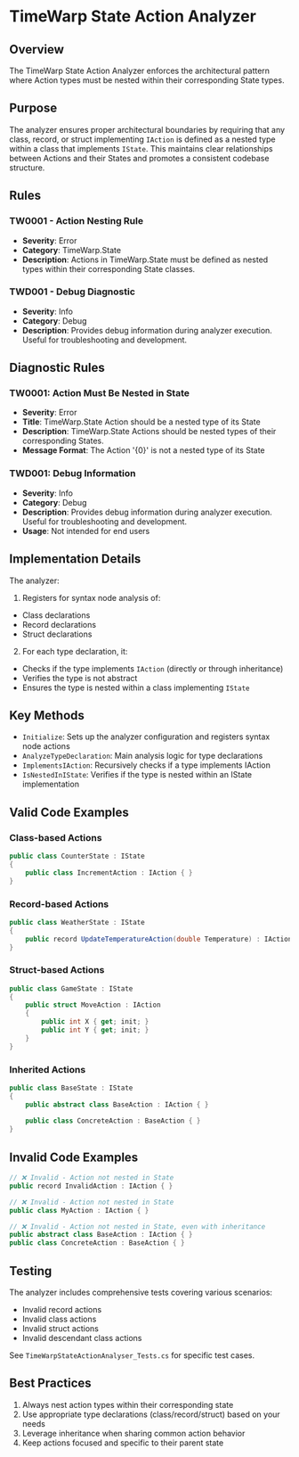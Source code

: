 # TimeWarp State Action Analyzer

## Overview
The TimeWarp State Action Analyzer enforces the architectural pattern where Action types must be nested within their corresponding State types.

## Purpose
The analyzer ensures proper architectural boundaries by requiring that any class, record, or struct implementing `IAction` is defined as a nested type within a class that implements `IState`. This maintains clear relationships between Actions and their States and promotes a consistent codebase structure.

## Rules

### TW0001 - Action Nesting Rule
- **Severity**: Error
- **Category**: TimeWarp.State
- **Description**: Actions in TimeWarp.State must be defined as nested types within their corresponding State classes.

### TWD001 - Debug Diagnostic
- **Severity**: Info
- **Category**: Debug
- **Description**: Provides debug information during analyzer execution. Useful for troubleshooting and development.

## Diagnostic Rules

### TW0001: Action Must Be Nested in State
- **Severity**: Error
- **Title**: TimeWarp.State Action should be a nested type of its State
- **Description**: TimeWarp.State Actions should be nested types of their corresponding States.
- **Message Format**: The Action '{0}' is not a nested type of its State

### TWD001: Debug Information
- **Severity**: Info
- **Category**: Debug
- **Description**: Provides debug information during analyzer execution. Useful for troubleshooting and development.
- **Usage**: Not intended for end users

## Implementation Details

The analyzer:
1. Registers for syntax node analysis of:
  - Class declarations
  - Record declarations
  - Struct declarations

2. For each type declaration, it:
  - Checks if the type implements `IAction` (directly or through inheritance)
  - Verifies the type is not abstract
  - Ensures the type is nested within a class implementing `IState`

## Key Methods

- `Initialize`: Sets up the analyzer configuration and registers syntax node actions
- `AnalyzeTypeDeclaration`: Main analysis logic for type declarations
- `ImplementsIAction`: Recursively checks if a type implements IAction
- `IsNestedInIState`: Verifies if the type is nested within an IState implementation

## Valid Code Examples

### Class-based Actions
```csharp
public class CounterState : IState
{
    public class IncrementAction : IAction { }
}
```

### Record-based Actions
```csharp
public class WeatherState : IState
{
    public record UpdateTemperatureAction(double Temperature) : IAction;
}
```

### Struct-based Actions
```csharp
public class GameState : IState
{
    public struct MoveAction : IAction 
    {
        public int X { get; init; }
        public int Y { get; init; }
    }
}
```

### Inherited Actions
```csharp
public class BaseState : IState
{
    public abstract class BaseAction : IAction { }
    
    public class ConcreteAction : BaseAction { }
}
```

## Invalid Code Examples
```csharp
// ❌ Invalid - Action not nested in State
public record InvalidAction : IAction { }

// ❌ Invalid - Action not nested in State
public class MyAction : IAction { }

// ❌ Invalid - Action not nested in State, even with inheritance
public abstract class BaseAction : IAction { }
public class ConcreteAction : BaseAction { }
```

## Testing

The analyzer includes comprehensive tests covering various scenarios:
- Invalid record actions
- Invalid class actions
- Invalid struct actions
- Invalid descendant class actions

See `TimeWarpStateActionAnalyser_Tests.cs` for specific test cases.

## Best Practices
1. Always nest action types within their corresponding state
2. Use appropriate type declarations (class/record/struct) based on your needs
3. Leverage inheritance when sharing common action behavior
4. Keep actions focused and specific to their parent state
